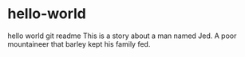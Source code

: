 # hello-world
hello world git readme
This is a story about a man named Jed.
A poor mountaineer that barley kept his family fed.
